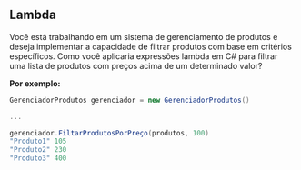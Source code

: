 ## Lambda

Você está trabalhando em um sistema de gerenciamento de produtos e deseja implementar a capacidade de filtrar produtos com base em critérios específicos. Como você aplicaria expressões lambda em C# para filtrar uma lista de produtos com preços acima de um determinado valor?

**Por exemplo:**

```csharp
GerenciadorProdutos gerenciador = new GerenciadorProdutos()

...

gerenciador.FiltarProdutosPorPreço(produtos, 100)
"Produto1" 105
"Produto2" 230
"Produto3" 400
```